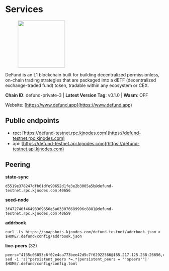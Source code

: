 # Services

<figure><img src="https://raw.githubusercontent.com/kj89/testnet_manuals/main/pingpub/logos/defund.png" width="150" alt=""><figcaption></figcaption></figure>

DeFund is an L1 blockchain built for building decentralized permissionless,  on-chain trading strategies that are packaged into a dETF (decentralized  exchange-traded fund) token, tradable within any ecosystem or CEX.

**Chain ID**: defund-private-3 | **Latest Version Tag**: v0.1.0 | **Wasm**: OFF

Website: [https://www.defund.app](https://www.defund.app)


## Public endpoints

* rpc: [https://defund-testnet.rpc.kjnodes.com](https://defund-testnet.rpc.kjnodes.com)
* api: [https://defund-testnet.api.kjnodes.com](https://defund-testnet.api.kjnodes.com)

## Peering

**state-sync**

```
d5519e378247dfb61dfe90652d1fe3e2b3005a5b@defund-testnet.rpc.kjnodes.com:40656
```

**seed-node**

```
3f472746f46493309650e5a033076689996c8881@defund-testnet.rpc.kjnodes.com:40659
```

**addrbook**
```
curl -Ls https://snapshots.kjnodes.com/defund-testnet/addrbook.json > $HOME/.defund/config/addrbook.json
```

**live-peers** (32)
```
peers="4135c03053c6f02e4ca773bee42d5c7f62922566@185.217.125.238:26656,c640df433e42f07b2d2ea11679c35a69174f6ef2@194.180.176.124:26656,e8fd4ce8e97ff75fd76934c0da242bb872d28ad0@199.175.98.109:26656,d4f3f4cc8e170561eee79ae327784d20afb01ea3@65.109.85.52:36656,d1976601f04df2a2c7e35c0e8212464acfb7512e@75.119.147.235:26656,c0b96875a8d2b8ff587c618e388ab3268bb586bf@154.12.246.0:26656,563a249cbdcccaaec6330f2914d92117c2d078fe@194.233.82.172:46656,507e7ea5c2c97d411f66238b97d7e7d931800977@116.202.161.165:29656,8a43a51cb31fce7538e63f7e8b2d5350dbfa0c87@109.123.247.51:40656,00ddc480c7373130e1086c54173ce2bc5e0e2d45@185.190.140.81:40656,ccace1585ce7d671f09d4d442d77936b29ee8118@164.68.127.182:26656,95d487c4f51295c4cd799cc7fe53d23ea7298bdf@206.246.71.251:46656,219c417bd9de04c60f730abd4769e981f10c083b@109.123.249.191:26656,ace832f2bc1f52da79d5bc90a625184564ea2cd4@149.102.143.214:40656,e2524d876035af6d361cf5f09146c22e67ea7ff3@38.242.140.51:26656,7bd385047301b8a0caee30f9b99faa3e511c35e3@38.242.142.76:40656,f98092af7d5aa5fedb2af24200eb4ceeb252a007@91.194.11.115:26656,312e78a4ba124a1cc92f71d37a603c425ceb4d1b@199.175.98.108:26656,abeb7b59282d3220aceca9b3a13c98021e6419a4@161.97.66.90:26656,989c2419816cc187213cd604d09b088b4d64518c@195.3.222.189:26656,9dd945f369a7aa1946e007d9547b364e69da7db8@185.192.96.140:26656,a28ed6c0af36097350181d5fa2d116f6e93585fe@38.242.139.91:26656,6b078e794479993cdcf4a44fd03f48ed107405b9@135.181.207.57:26656,ca5db1a4d8d749131398e9580985e355bccf6504@109.123.241.109:26656,3e3dfe25eed3a5fb654887902e051a637b8d650a@185.188.249.246:40656,f17140ac29380d434c1b5d2e33798d9f3bc6fd45@209.126.2.211:26656,f329bee02e530e05a8937887c8ea4e75851281f1@194.180.176.126:26656,6bbd4d421c9610e918fee90a81278e689e445d81@194.163.184.53:40656,028aa95415a9a004e57fd581d2c897f01a5b8054@80.241.211.235:26656,feecdf46334d46bb22dc041ac93e0f2c41a7d71d@38.242.209.148:40656,f01417a2cb9c2e41e618576b5037c23975e95511@38.242.209.175:40656,d5519e378247dfb61dfe90652d1fe3e2b3005a5b@65.109.68.190:40656"
sed -i 's|^persistent_peers *=.*|persistent_peers = "'$peers'"|' $HOME/.defund/config/config.toml
```
